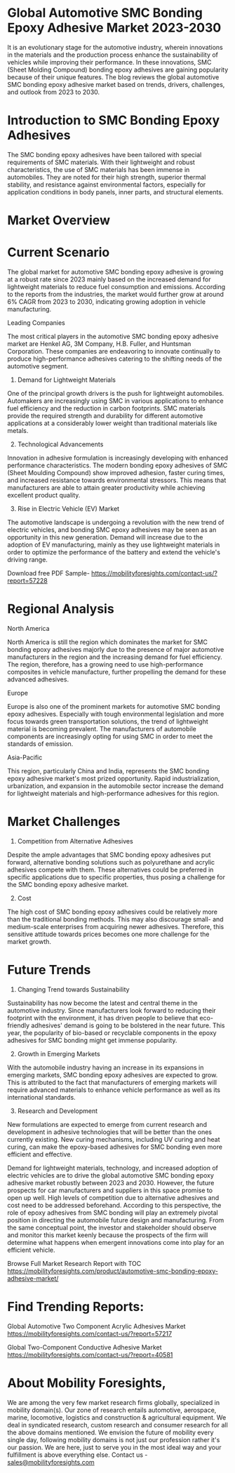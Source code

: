 # Global Automotive SMC Bonding Epoxy Adhesive Market 2023-2030

It is an evolutionary stage for the automotive industry, wherein innovations in the materials and the production process enhance the sustainability of vehicles while improving their performance. In these innovations, SMC (Sheet Molding Compound) bonding epoxy adhesives are gaining popularity because of their unique features. The blog reviews the global automotive SMC bonding epoxy adhesive market based on trends, drivers, challenges, and outlook from 2023 to 2030.

# Introduction to SMC Bonding Epoxy Adhesives

The SMC bonding epoxy adhesives have been tailored with special requirements of SMC materials. With their lightweight and robust characteristics, the use of SMC materials has been immense in automobiles. They are noted for their high strength, superior thermal stability, and resistance against environmental factors, especially for application conditions in body panels, inner parts, and structural elements.

# Market Overview

# Current Scenario

The global market for automotive SMC bonding epoxy adhesive is growing at a robust rate since 2023 mainly based on the increased demand for lightweight materials to reduce fuel consumption and emissions. According to the reports from the industries, the market would further grow at around 6% CAGR from 2023 to 2030, indicating growing adoption in vehicle manufacturing.

Leading Companies

The most critical players in the automotive SMC bonding epoxy adhesive market are Henkel AG, 3M Company, H.B. Fuller, and Huntsman Corporation. These companies are endeavoring to innovate continually to produce high-performance adhesives catering to the shifting needs of the automotive segment.

1. Demand for Lightweight Materials

One of the principal growth drivers is the push for lightweight automobiles. Automakers are increasingly using SMC in various applications to enhance fuel efficiency and the reduction in carbon footprints. SMC materials provide the required strength and durability for different automotive applications at a considerably lower weight than traditional materials like metals.

2. Technological Advancements

Innovation in adhesive formulation is increasingly developing with enhanced performance characteristics. The modern bonding epoxy adhesives of SMC (Sheet Moulding Compound) show improved adhesion, faster curing times, and increased resistance towards environmental stressors. This means that manufacturers are able to attain greater productivity while achieving excellent product quality.

3. Rise in Electric Vehicle (EV) Market

The automotive landscape is undergoing a revolution with the new trend of electric vehicles, and bonding SMC epoxy adhesives may be seen as an opportunity in this new generation. Demand will increase due to the adoption of EV manufacturing, mainly as they use lightweight materials in order to optimize the performance of the battery and extend the vehicle's driving range.


Download free PDF Sample- https://mobilityforesights.com/contact-us/?report=57228

# Regional Analysis

North America

North America is still the region which dominates the market for SMC bonding epoxy adhesives majorly due to the presence of major automotive manufacturers in the region and the increasing demand for fuel efficiency. The region, therefore, has a growing need to use high-performance composites in vehicle manufacture, further propelling the demand for these advanced adhesives.

Europe

Europe is also one of the prominent markets for automotive SMC bonding epoxy adhesives. Especially with tough environmental legislation and more focus towards green transportation solutions, the trend of lightweight material is becoming prevalent. The manufacturers of automobile components are increasingly opting for using SMC in order to meet the standards of emission.

Asia-Pacific

This region, particularly China and India, represents the SMC bonding epoxy adhesive market's most prized opportunity. Rapid industrialization, urbanization, and expansion in the automobile sector increase the demand for lightweight materials and high-performance adhesives for this region.

# Market Challenges

1. Competition from Alternative Adhesives

Despite the ample advantages that SMC bonding epoxy adhesives put forward, alternative bonding solutions such as polyurethane and acrylic adhesives compete with them. These alternatives could be preferred in specific applications due to specific properties, thus posing a challenge for the SMC bonding epoxy adhesive market.

2. Cost

The high cost of SMC bonding epoxy adhesives could be relatively more than the traditional bonding methods. This may also discourage small- and medium-scale enterprises from acquiring newer adhesives. Therefore, this sensitive attitude towards prices becomes one more challenge for the market growth.

# Future Trends

1. Changing Trend towards Sustainability

Sustainability has now become the latest and central theme in the automotive industry. Since manufacturers look forward to reducing their footprint with the environment, it has driven people to believe that eco-friendly adhesives' demand is going to be bolstered in the near future. This year, the popularity of bio-based or recyclable components in the epoxy adhesives for SMC bonding might get immense popularity.

2. Growth in Emerging Markets

With the automobile industry having an increase in its expansions in emerging markets, SMC bonding epoxy adhesives are expected to grow. This is attributed to the fact that manufacturers of emerging markets will require advanced materials to enhance vehicle performance as well as its international standards.

3. Research and Development

New formulations are expected to emerge from current research and development in adhesive technologies that will be better than the ones currently existing. New curing mechanisms, including UV curing and heat curing, can make the epoxy-based adhesives for SMC bonding even more efficient and effective.

Demand for lightweight materials, technology, and increased adoption of electric vehicles are to drive the global automotive SMC bonding epoxy adhesive market robustly between 2023 and 2030. However, the future prospects for car manufacturers and suppliers in this space promise to open up well. High levels of competition due to alternative adhesives and cost need to be addressed beforehand. According to this perspective, the role of epoxy adhesives from SMC bonding will play an extremely pivotal position in directing the automobile future design and manufacturing. From the same conceptual point, the investor and stakeholder should observe and monitor this market keenly because the prospects of the firm will determine what happens when emergent innovations come into play for an efficient vehicle.


Browse Full Market Research Report with TOC https://mobilityforesights.com/product/automotive-smc-bonding-epoxy-adhesive-market/

# Find Trending Reports:

Global Automotive Two Component Acrylic Adhesives Market https://mobilityforesights.com/contact-us/?report=57217

Global Two-Component Conductive Adhesive Market https://mobilityforesights.com/contact-us/?report=40581


# About Mobility Foresights,
We are among the very few market research firms globally, specialized in mobility domain(s). Our zone of research entails automotive, aerospace, marine, locomotive, logistics and construction & agricultural equipment. We deal in syndicated research, custom research and consumer research for all the above domains mentioned.
We envision the future of mobility every single day, following mobility domains is not just our profession rather it's our passion. We are here, just to serve you in the most ideal way and your fulfillment is above everything else. Contact us -  sales@mobilityforesights.com
